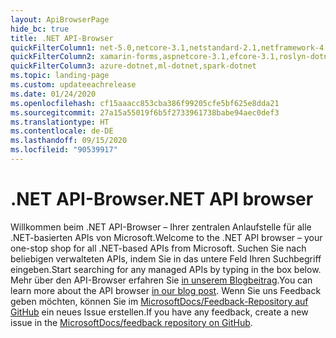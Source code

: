 ```yaml
---
layout: ApiBrowserPage
hide_bc: true
title: .NET API-Browser
quickFilterColumn1: net-5.0,netcore-3.1,netstandard-2.1,netframework-4.8
quickFilterColumn2: xamarin-forms,aspnetcore-3.1,efcore-3.1,roslyn-dotnet
quickFilterColumn3: azure-dotnet,ml-dotnet,spark-dotnet
ms.topic: landing-page
ms.custom: updateeachrelease
ms.date: 01/24/2020
ms.openlocfilehash: cf15aaacc853cba386f99205cfe5bf625e8dda21
ms.sourcegitcommit: 27a15a55019f6b5f2733961738babe94aec0def3
ms.translationtype: HT
ms.contentlocale: de-DE
ms.lasthandoff: 09/15/2020
ms.locfileid: "90539917"
---
```

# <a name="net-api-browser"></a><span data-ttu-id="1ad40-102">.NET API-Browser</span><span class="sxs-lookup"><span data-stu-id="1ad40-102">.NET API browser</span></span>

<span data-ttu-id="1ad40-103">Willkommen beim .NET API-Browser – Ihrer zentralen Anlaufstelle für alle .NET-basierten APIs von Microsoft.</span><span class="sxs-lookup"><span data-stu-id="1ad40-103">Welcome to the .NET API browser – your one-stop shop for all .NET-based APIs from Microsoft.</span></span> <span data-ttu-id="1ad40-104">Suchen Sie nach beliebigen verwalteten APIs, indem Sie in das untere Feld Ihren Suchbegriff eingeben.</span><span class="sxs-lookup"><span data-stu-id="1ad40-104">Start searching for any managed APIs by typing in the box below.</span></span> <span data-ttu-id="1ad40-105">Mehr über den API-Browser erfahren Sie [in unserem Blogbeitrag](/teamblog/announcing-unified-dotnet-experience-on-docs).</span><span class="sxs-lookup"><span data-stu-id="1ad40-105">You can learn more about the API browser [in our blog post](/teamblog/announcing-unified-dotnet-experience-on-docs).</span></span> <span data-ttu-id="1ad40-106">Wenn Sie uns Feedback geben möchten, können Sie im [MicrosoftDocs/Feedback-Repository auf GitHub](https://github.com/MicrosoftDocs/feedback/issues) ein neues Issue erstellen.</span><span class="sxs-lookup"><span data-stu-id="1ad40-106">If you have any feedback, create a new issue in the [MicrosoftDocs/feedback repository on GitHub](https://github.com/MicrosoftDocs/feedback/issues).</span></span>
